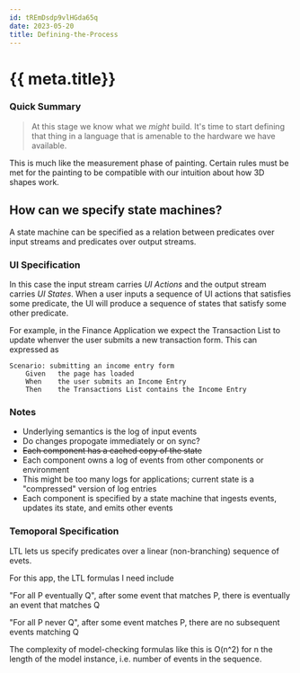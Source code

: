```yaml
---
id: tREmDsdp9vlHGda65q
date: 2023-05-20
title: Defining-the-Process
---
```


# {{ meta.title}}

### Quick Summary

> At this stage we know what we *might* build. It's time to start defining that
  thing in a language that is amenable to the hardware we have available.
  
This is much like the measurement phase of painting. Certain rules must be met
for the painting to be compatible with our intuition about how 3D shapes work.
  
## How can we specify state machines?

A state machine can be specified as a relation between predicates over input
streams and predicates over output streams.

### UI Specification

In this case the input stream carries *UI Actions* and the output stream carries
*UI States*. When a user inputs a sequence of UI actions that satisfies some
predicate, the UI will produce a sequence of states that satisfy some other
predicate.

For example, in the Finance Application we expect the Transaction List to update
whenver the user submits a new transaction form. This can expressed as

```feature
Scenario: submitting an income entry form
    Given   the page has loaded
    When    the user submits an Income Entry
    Then    the Transactions List contains the Income Entry
```

### Notes

- Underlying semantics is the log of input events
- Do changes propogate immediately or on sync?
- ~~Each component has a cached copy of the state~~
- Each component owns a log of events from other components or environment
- This might be too many logs for applications; current state is a "compressed"
  version of log entries
- Each component is specified by a state machine that ingests events,
  updates its state, and emits other events
  
### Temoporal Specification

LTL lets us specify predicates over a linear (non-branching) sequence of evets.

For this app, the LTL formulas I need include

"For all P eventually Q", after some event that matches P, there is eventually an event that matches Q

"For all P never Q", after some event matches P, there are no subsequent events matching Q

The complexity of model-checking formulas like this is O(n^2) for n the length of the model instance, i.e. number of events in the sequence.
